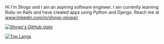 Hi I'm Shogo and I am an aspiring software engineer.
I am currently learning Ruby on Rails and have created apps using Python and Django. 
Reach me at www.linkedin.com/in/shogo-miyagi/

[![Shogo's GitHub stats](https://github-readme-stats.vercel.app/api?username=80andabove&theme=radical&count_private=true&hide=issues,contribs&show_icons=true)](https://github.com/80andabove/github-readme-stats)

[![Top Langs](https://github-readme-stats.vercel.app/api/top-langs/?username=80andabove&langs_count=10&theme=radical)](https://github.com/80andabove/github-readme-stats)
